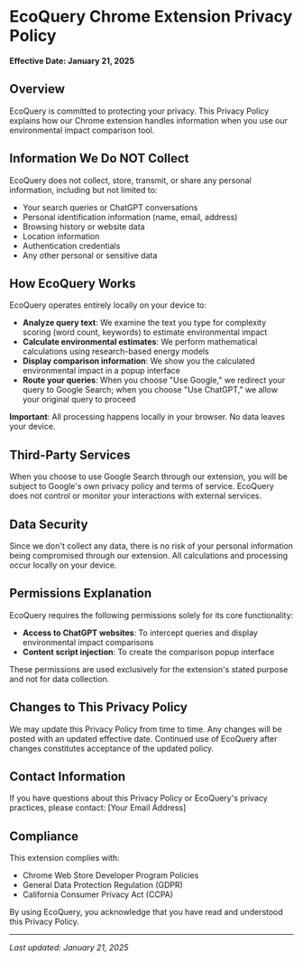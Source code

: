 # EcoQuery Chrome Extension Privacy Policy

**Effective Date: January 21, 2025**

## Overview
EcoQuery is committed to protecting your privacy. This Privacy Policy explains how our Chrome extension handles information when you use our environmental impact comparison tool.

## Information We Do NOT Collect
EcoQuery does not collect, store, transmit, or share any personal information, including but not limited to:
- Your search queries or ChatGPT conversations
- Personal identification information (name, email, address)
- Browsing history or website data
- Location information
- Authentication credentials
- Any other personal or sensitive data

## How EcoQuery Works
EcoQuery operates entirely locally on your device to:
- **Analyze query text**: We examine the text you type for complexity scoring (word count, keywords) to estimate environmental impact
- **Calculate environmental estimates**: We perform mathematical calculations using research-based energy models
- **Display comparison information**: We show you the calculated environmental impact in a popup interface
- **Route your queries**: When you choose "Use Google," we redirect your query to Google Search; when you choose "Use ChatGPT," we allow your original query to proceed

**Important**: All processing happens locally in your browser. No data leaves your device.

## Third-Party Services
When you choose to use Google Search through our extension, you will be subject to Google's own privacy policy and terms of service. EcoQuery does not control or monitor your interactions with external services.

## Data Security
Since we don't collect any data, there is no risk of your personal information being compromised through our extension. All calculations and processing occur locally on your device.

## Permissions Explanation
EcoQuery requires the following permissions solely for its core functionality:
- **Access to ChatGPT websites**: To intercept queries and display environmental impact comparisons
- **Content script injection**: To create the comparison popup interface

These permissions are used exclusively for the extension's stated purpose and not for data collection.

## Changes to This Privacy Policy
We may update this Privacy Policy from time to time. Any changes will be posted with an updated effective date. Continued use of EcoQuery after changes constitutes acceptance of the updated policy.

## Contact Information
If you have questions about this Privacy Policy or EcoQuery's privacy practices, please contact:
[Your Email Address]

## Compliance
This extension complies with:
- Chrome Web Store Developer Program Policies
- General Data Protection Regulation (GDPR)
- California Consumer Privacy Act (CCPA)

By using EcoQuery, you acknowledge that you have read and understood this Privacy Policy.

---
*Last updated: January 21, 2025*
